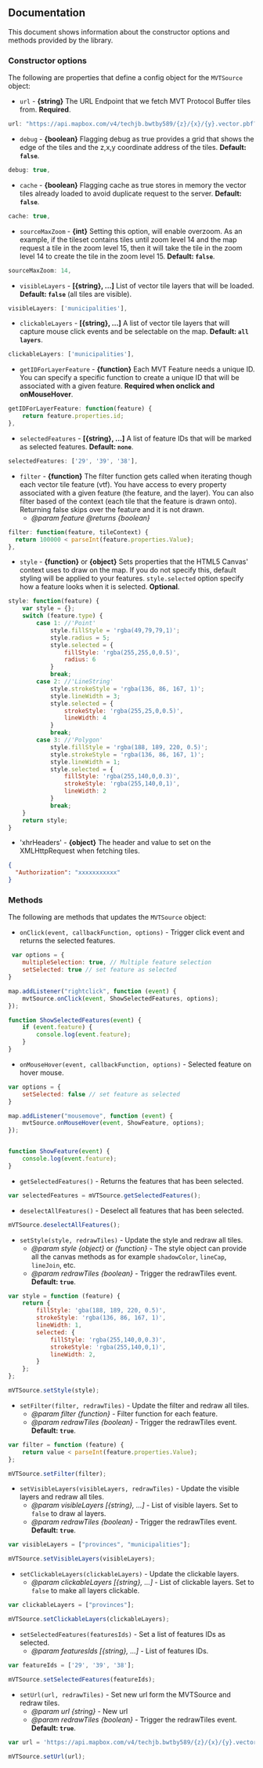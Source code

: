 ﻿## Documentation

This document shows information about the constructor options and methods provided by the library. 

### Constructor options

The following are properties that define a config object for the `MVTSource` object:

* `url` - **{string}** The URL Endpoint that we fetch MVT Protocol Buffer tiles from. **Required**.

```js
url: "https://api.mapbox.com/v4/techjb.bwtby589/{z}/{x}/{y}.vector.pbf?",
```

* `debug` - **{boolean}** Flagging debug as true provides a grid that shows the edge of the tiles and the z,x,y coordinate address of the tiles. **Default: `false`**.

```js
debug: true,
```

* `cache` - **{boolean}** Flagging cache as true stores in memory the vector tiles already loaded to avoid duplicate request to the server. **Default: `false`**.

```js
cache: true,
```

* `sourceMaxZoom` - **{int}** Setting this option, will enable overzoom. As an example, if the tileset contains tiles until zoom level 14 and the map request a tile in the zoom level 15, then it will take the tile in the zoom level 14 to create the tile in the zoom level 15. **Default: `false`**.

```js
sourceMaxZoom: 14,
```

* `visibleLayers` - **[{string}, ...]** List of vector tile layers that will be loaded. **Default: `false`** (all tiles are visible).

```js
visibleLayers: ['municipalities'],
```


* `clickableLayers` - **[{string}, ...]** A list of vector tile layers that will capture mouse click events and be selectable on the map. **Default: `all layers`**.

```js
clickableLayers: ['municipalities'],
```

* `getIDForLayerFeature` - **{function}** Each MVT Feature needs a unique ID. You can specify a specific function to create a unique ID that will be associated with a given feature. **Required when onclick and onMouseHover**.

```js
getIDForLayerFeature: function(feature) {
    return feature.properties.id;
},
```

* `selectedFeatures` - **[{string}, ...]** A list of feature IDs that will be marked as selected features. **Default: `none`**.

```js
selectedFeatures: ['29', '39', '38'],
```

* `filter` - **{function}** The filter function gets called when iterating though each vector tile feature (vtf). You have access to every property associated with a given feature (the feature, and the layer). You can also filter based of the context (each tile that the feature is drawn onto). Returning false skips over the feature and it is not drawn.   
  * *@param feature* *@returns {boolean}*

```js
filter: function(feature, tileContext) {
  return 100000 < parseInt(feature.properties.Value);
},
```

* `style` - **{function}** or **{object}** Sets properties that the HTML5 Canvas' context uses to draw on the map. If you do not specify this, default styling will be applied to your features. `style.selected` option specify how a feature looks when it is selected. **Optional**.
  
```js
style: function(feature) {
    var style = {};
    switch (feature.type) {
        case 1: //'Point'
            style.fillStyle = 'rgba(49,79,79,1)';
            style.radius = 5;
            style.selected = {
                fillStyle: 'rgba(255,255,0,0.5)',
                radius: 6
            }
            break;
        case 2: //'LineString'
            style.strokeStyle = 'rgba(136, 86, 167, 1)';
            style.lineWidth = 3;
            style.selected = {
                strokeStyle: 'rgba(255,25,0,0.5)',
                lineWidth: 4
            }
            break;
        case 3: //'Polygon'
            style.fillStyle = 'rgba(188, 189, 220, 0.5)';
            style.strokeStyle = 'rgba(136, 86, 167, 1)';
            style.lineWidth = 1;
            style.selected = {
                fillStyle: 'rgba(255,140,0,0.3)',
                strokeStyle: 'rgba(255,140,0,1)',
                lineWidth: 2
            }
            break;
    }
    return style;
}
```

* 'xhrHeaders' - **{object}** The header and value to set on the XMLHttpRequest when fetching tiles.

```json
{
  "Authorization": "xxxxxxxxxxx"
}
```

### Methods

The following are methods that updates the `MVTSource` object:

* `onClick(event, callbackFunction, options)` - Trigger click event and returns the selected features.

```js
 var options = {
    multipleSelection: true, // Multiple feature selection
    setSelected: true // set feature as selected
}

map.addListener("rightclick", function (event) {
    mvtSource.onClick(event, ShowSelectedFeatures, options);
});

function ShowSelectedFeatures(event) {
    if (event.feature) {
        console.log(event.feature);
    }                        
}
```

* `onMouseHover(event, callbackFunction, options)` - Selected feature on hover mouse.

```js
var options = {
    setSelected: false // set feature as selected
}

map.addListener("mousemove", function (event) {
    mvtSource.onMouseHover(event, ShowFeature, options);
});


function ShowFeature(event) {
    console.log(event.feature);
}
```


* `getSelectedFeatures()` - Returns the features that has been selected.

```js
var selectedFeatures = mVTSource.getSelectedFeatures();
```


* `deselectAllFeatures()` - Deselect all features that has been selected.

```js
mVTSource.deselectAllFeatures();
```


* `setStyle(style, redrawTiles)` - Update the style and redraw all tiles. 
  * *@param style* *{object}* or *{function}* - The style object can provide all the canvas methods as for example `shadowColor`, `lineCap`, `lineJoin`, etc. 
  * *@param redrawTiles* *{boolean}* - Trigger the redrawTiles event. **Default: `true`**.

```js
var style = function (feature) {
    return {
        fillStyle: 'gba(188, 189, 220, 0.5)',
        strokeStyle: 'rgba(136, 86, 167, 1)',
        lineWidth: 1,
        selected: {
            fillStyle: 'rgba(255,140,0,0.3)',
            strokeStyle: 'rgba(255,140,0,1)',
            lineWidth: 2,
        }
    };
};

mVTSource.setStyle(style);
```

* `setFilter(filter, redrawTiles)` - Update the filter and redraw all tiles. 
  * *@param filter* *{function}* - Filter function for each feature. 
  * *@param redrawTiles* *{boolean}* - Trigger the redrawTiles event. **Default: `true`**.

```js
var filter = function (feature) {
    return value < parseInt(feature.properties.Value);
};

mVTSource.setFilter(filter);
```


* `setVisibleLayers(visibleLayers, redrawTiles)` - Update the visible layers and redraw all tiles. 
  * *@param visibleLayers* *[{string}, ...]* - List of visible layers. Set to `false` to draw al layers. 
  * *@param redrawTiles* *{boolean}* - Trigger the redrawTiles event. **Default: `true`**.

```js
var visibleLayers = ["provinces", "municipalities"];

mVTSource.setVisibleLayers(visibleLayers);
```

* `setClickableLayers(clickableLayers)` - Update the clickable layers. 
  * *@param clickableLayers* *[{string}, ...]* - List of clickable layers. Set to `false` to make all layers clickable.   

```js
var clickableLayers = ["provinces"];

mVTSource.setClickableLayers(clickableLayers);
```


* `setSelectedFeatures(featuresIds)` - Set a list of features IDs as selected.
  * *@param featuresIds* *[{string}, ...]* - List of features IDs.

```js
var featureIds = ['29', '39', '38'];

mVTSource.setSelectedFeatures(featureIds);
```


* `setUrl(url, redrawTiles)` - Set new url form the MVTSource and redraw tiles.
  * *@param url* *{string}* - New url
  * *@param redrawTiles* *{boolean}* - Trigger the redrawTiles event. **Default: `true`**.

```js
var url = 'https://api.mapbox.com/v4/techjb.bwtby589/{z}/{x}/{y}.vector.pbf';

mVTSource.setUrl(url);
```